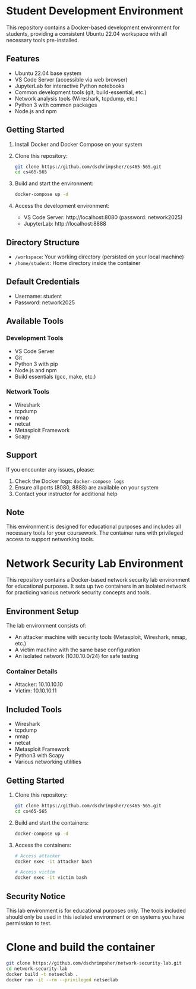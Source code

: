 # Student Development Environment

This repository contains a Docker-based development environment for students, providing a consistent Ubuntu 22.04 workspace with all necessary tools pre-installed.

## Features

- Ubuntu 22.04 base system
- VS Code Server (accessible via web browser)
- JupyterLab for interactive Python notebooks
- Common development tools (git, build-essential, etc.)
- Network analysis tools (Wireshark, tcpdump, etc.)
- Python 3 with common packages
- Node.js and npm

## Getting Started

1. Install Docker and Docker Compose on your system
2. Clone this repository:
   ```bash
   git clone https://github.com/dschrimpsher/cs465-565.git
   cd cs465-565
   ```

3. Build and start the environment:
   ```bash
   docker-compose up -d
   ```

4. Access the development environment:
   - VS Code Server: http://localhost:8080 (password: network2025)
   - JupyterLab: http://localhost:8888

## Directory Structure

- `/workspace`: Your working directory (persisted on your local machine)
- `/home/student`: Home directory inside the container

## Default Credentials

- Username: student
- Password: network2025

## Available Tools

### Development Tools
- VS Code Server
- Git
- Python 3 with pip
- Node.js and npm
- Build essentials (gcc, make, etc.)

### Network Tools
- Wireshark
- tcpdump
- nmap
- netcat
- Metasploit Framework
- Scapy

## Support

If you encounter any issues, please:
1. Check the Docker logs: `docker-compose logs`
2. Ensure all ports (8080, 8888) are available on your system
3. Contact your instructor for additional help

## Note

This environment is designed for educational purposes and includes all necessary tools for your coursework. The container runs with privileged access to support networking tools.

# Network Security Lab Environment

This repository contains a Docker-based network security lab environment for educational purposes. It sets up two containers in an isolated network for practicing various network security concepts and tools.

## Environment Setup

The lab environment consists of:
- An attacker machine with security tools (Metasploit, Wireshark, nmap, etc.)
- A victim machine with the same base configuration
- An isolated network (10.10.10.0/24) for safe testing

### Container Details
- Attacker: 10.10.10.10
- Victim: 10.10.10.11

## Included Tools
- Wireshark
- tcpdump
- nmap
- netcat
- Metasploit Framework
- Python3 with Scapy
- Various networking utilities

## Getting Started

1. Clone this repository:
   ```bash
   git clone https://github.com/dschrimpsher/cs465-565.git
   cd cs465-565
   ```

2. Build and start the containers:
   ```bash
   docker-compose up -d
   ```

3. Access the containers:
   ```bash
   # Access attacker
   docker exec -it attacker bash
   
   # Access victim
   docker exec -it victim bash
   ```

## Security Notice
This lab environment is for educational purposes only. The tools included should only be used in this isolated environment or on systems you have permission to test.

# Clone and build the container
```bash
git clone https://github.com/dschrimpsher/network-security-lab.git
cd network-security-lab
docker build -t netseclab .
docker run -it --rm --privileged netseclab
```
